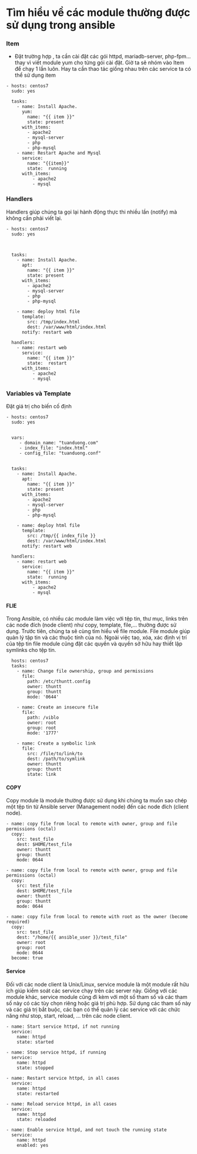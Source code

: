 # Tìm hiểu về các module thường được sử dụng trong ansible

### Item

- Đặt trường hợp , ta cần cài đặt các gói httpd, mariadb-server, php-fpm... thay vì viết module yum cho từng gói cài đặt. Giờ ta sẽ nhóm vào Item để chạy 1 lần luôn. Hay ta cần thao tác giống nhau trên các service ta có thể sử dụng item

```
- hosts: centos7
  sudo: yes

  tasks:
    - name: Install Apache.
      yum:
        name: "{{ item }}"
        state: present
      with_items:
        - apache2
        - mysql-server
        - php
        - php-mysql
    - name: Restart Apache and Mysql
      service:
        name: "{{item}}"
        state:  running
      with_items:
          - apache2
          - mysql
```

### Handlers

Handlers giúp chúng ta gọi lại hành động thực thi nhiều lần (notify) mà không cần phải viết lại.

```
- hosts: centos7
  sudo: yes



  tasks:
    - name: Install Apache.
      apt:
        name: "{{ item }}"
        state: present
      with_items:
        - apache2
        - mysql-server
        - php
        - php-mysql

    - name: deploy html file
      template:
        src: /tmp/index.html
        dest: /var/www/html/index.html
      notify: restart web

  handlers:
    - name: restart web
      service:
        name: "{{ item }}"
        state:  restart
      with_items:
          - apache2
          - mysql
```

### Variables và Template

Đặt giá trị cho biến cố định

```
- hosts: centos7
  sudo: yes


  vars:
     - domain_name: "tuanduong.com"
     - index_file: "index.html"
     - config_file: "tuanduong.conf"


  tasks:
    - name: Install Apache.
      apt:
        name: "{{ item }}"
        state: present
      with_items:
        - apache2
        - mysql-server
        - php
        - php-mysql

    - name: deploy html file
      template:
        src: /tmp/{{ index_file }}
        dest: /var/www/html/index.html
      notify: restart web

  handlers:
    - name: restart web
      service:
        name: "{{ item }}"
        state:  running
      with_items:
          - apache2
          - mysql
```

#### FLIE

Trong Ansible, có nhiều các module làm việc với tệp tin, thư mục, links trên các node đích (node client) như copy, template, file,… thường được sử dụng. Trước tiên, chúng ta sẽ cùng tìm hiểu về file module. File module giúp quản lý tập tin và các thuộc tính của nó. Ngoài việc taọ, xóa, xác định vị trí của tệp tin file module cũng đặt các quyền và quyền sở hữu hay thiết lập symlinks cho tệp tin.

```
  hosts: centos7
  tasks:
    - name: Change file ownership, group and permissions
      file:
        path: /etc/thuntt.config
        owner: thuntt
        group: thuntt
        mode: '0644'
 
    - name: Create an insecure file
      file:
        path: /viblo
        owner: root
        group: root
        mode: '1777'
 
    - name: Create a symbolic link
      file:
        src: /file/to/link/to
        dest: /path/to/symlink
        owner: thuntt
        group: thuntt
        state: link
```

#### COPY

Copy module là module thường được sử dụng khi chúng ta muốn sao chép một tệp tin từ Ansible server (Management node) đến các node đích (client node).

```
- name: copy file from local to remote with owner, group and file permissions (octal)
  copy:
    src: test_file
    dest: $HOME/test_file
    owner: thuntt
    group: thuntt
    mode: 0644
 
- name: copy file from local to remote with owner, group and file permissions (octal)
  copy:
    src: test_file
    dest: $HOME/test_file
    owner: thuntt
    group: thuntt
    mode: 0644
 
- name: copy file from local to remote with root as the owner (become required)
  copy:
    src: test_file
    dest: "/home/{{ ansible_user }}/test_file"
    owner: root
    group: root
    mode: 0644
  become: true
```

#### Service

Đối với các node client là Unix/Linux, service module là một module rất hữu ích giúp kiểm soát các service chạy trên các server này. Giống với các module khác, service module cũng đi kèm với một số tham số và các tham số này có các tùy chọn riêng hoặc giá trị phù hợp. Sử dụng các tham số này và các giá trị bắt buộc, các bạn có thể quản lý các service với các chức năng như stop, start, reload, ... trên các node client.

```
- name: Start service httpd, if not running
  service:
    name: httpd
    state: started

- name: Stop service httpd, if running
  service:
    name: httpd
    state: stopped

- name: Restart service httpd, in all cases
  service:
    name: httpd
    state: restarted

- name: Reload service httpd, in all cases
  service:
    name: httpd
    state: reloaded

- name: Enable service httpd, and not touch the running state
  service:
    name: httpd
    enabled: yes
```

